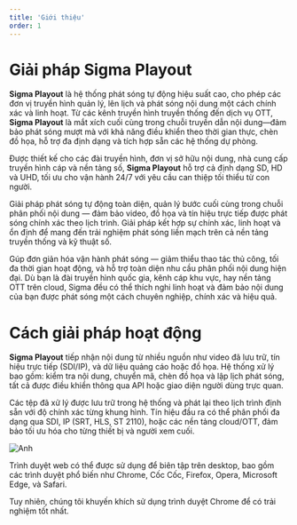 ```yaml
---
title: 'Giới thiệu'
order: 1
---
```


# Giải pháp Sigma Playout 

**Sigma Playout** là hệ thống phát sóng tự động hiệu suất cao, cho phép các đơn vị truyền hình quản lý, lên lịch và phát sóng nội dung một cách chính xác và linh hoạt. Từ các kênh truyền hình truyền thống đến dịch vụ OTT, **Sigma Playout** là mắt xích cuối cùng trong chuỗi truyền dẫn nội dung—đảm bảo phát sóng mượt mà với khả năng điều khiển theo thời gian thực, chèn đồ họa, hỗ trợ đa định dạng và tích hợp sẵn các hệ thống dự phòng.

Được thiết kế cho các đài truyền hình, đơn vị sở hữu nội dung, nhà cung cấp truyền hình cáp và nền tảng số, **Sigma Playout** hỗ trợ cả định dạng SD, HD và UHD, tối ưu cho vận hành 24/7 với yêu cầu can thiệp tối thiểu từ con người.

Giải pháp phát sóng tự động toàn diện, quản lý bước cuối cùng trong chuỗi phân phối nội dung — đảm bảo video, đồ họa và tín hiệu trực tiếp được phát sóng chính xác theo lịch trình. Giải pháp kết hợp sự chính xác, linh hoạt và ổn định để mang đến trải nghiệm phát sóng liền mạch trên cả nền tảng truyền thống và kỹ thuật số.

Gúp đơn giản hóa vận hành phát sóng — giảm thiểu thao tác thủ công, tối đa thời gian hoạt động, và hỗ trợ toàn diện nhu cầu phân phối nội dung hiện đại. Dù bạn là đài truyền hình quốc gia, kênh cáp khu vực, hay nền tảng OTT trên cloud, Sigma đều có thể thích nghi linh hoạt và đảm bảo nội dung của bạn được phát sóng một cách chuyên nghiệp, chính xác và hiệu quả.

# Cách giải pháp hoạt động

**Sigma Playout** tiếp nhận nội dung từ nhiều nguồn như video đã lưu trữ, tín hiệu trực tiếp (SDI/IP), và dữ liệu quảng cáo hoặc đồ họa. Hệ thống xử lý bao gồm: kiểm tra nội dung, chuyển mã, chèn đồ họa và lập lịch phát sóng, tất cả được điều khiển thông qua API hoặc giao diện người dùng trực quan.

Các tệp đã xử lý được lưu trữ trong hệ thống và phát lại theo lịch trình định sẵn với độ chính xác từng khung hình. Tín hiệu đầu ra có thể phân phối đa dạng qua SDI, IP (SRT, HLS, ST 2110), hoặc các nền tảng cloud/OTT, đảm bảo tối ưu hóa cho từng thiết bị và người xem cuối.

![Anh]()

Trình duyệt web có thể được sử dụng để biên tập trên desktop, bao gồm các trình duyệt phổ biến như Chrome, Cốc Cốc, Firefox, Opera, Microsoft Edge, và Safari.

Tuy nhiên, chúng tôi khuyến khích sử dụng trình duyệt Chrome để có trải nghiệm tốt nhất.